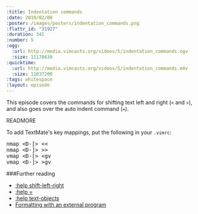 ```yaml
--- 
:title: Indentation commands
:date: 2010/02/08
:poster: /images/posters/indentation_commands.png
:flattr_id: "31927"
:duration: 341
:number: 5
:ogg: 
  :url: http://media.vimcasts.org/videos/5/indentation_commands.ogv
  :size: 11178639
:quicktime: 
  :url: http://media.vimcasts.org/videos/5/indentation_commands.m4v
  :size: 11037200
:tags: whitespace
:layout: episode
---
```


This episode covers the commands for shifting text left and right (`<` and `>`), and also goes over the auto indent command (`=`).


READMORE


To add TextMate's key mappings, put the following in your `.vimrc`:

<pre class="brush: vimscript">
nmap &lt;D-[&gt; &lt;&lt;
nmap &lt;D-]&gt; &gt;&gt;
vmap &lt;D-[&gt; &lt;gv
vmap &lt;D-]&gt; &gt;gv
</pre>

###Further reading

* [:help shift-left-right][shifting]
* [:help =][autoformat]
* [:help text-objects][textobjects]
* [Formatting with an external program][autoformat]

[textobjects]: http://vimdoc.sourceforge.net/htmldoc/motion.html#text-objects
[shifting]: http://vimdoc.sourceforge.net/htmldoc/change.html#shift-left-right
[autoformat]: http://vimdoc.sourceforge.net/htmldoc/change.html#=
[equalprg]: http://vim.runpaint.org/editing/formatting-with-an-external-program/
